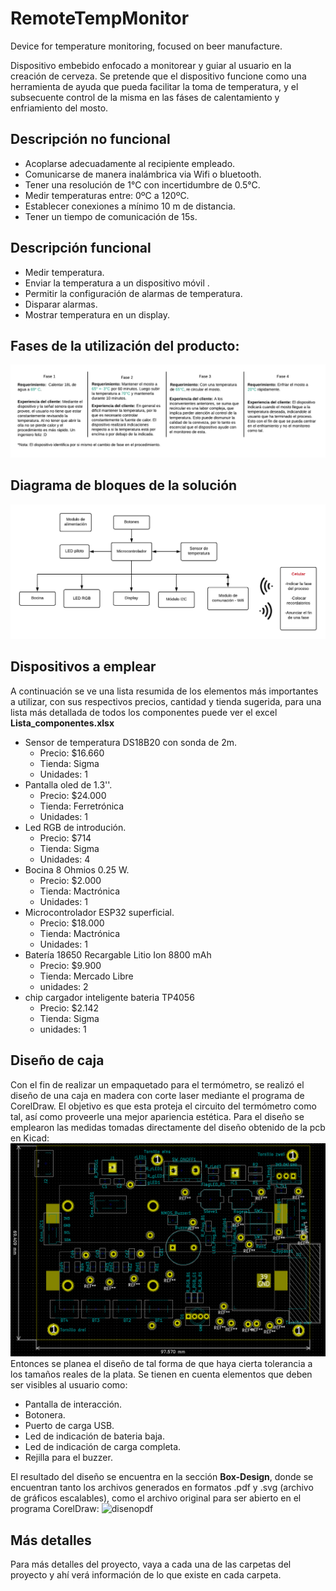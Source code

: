 # RemoteTempMonitor
Device for temperature monitoring, focused on beer manufacture.

Dispositivo embebido enfocado a monitorear y guiar al usuario en la creación de cerveza. Se pretende que el dispositivo funcione como una herramienta de ayuda que pueda facilitar la toma de temperatura, y el subsecuente control de la misma en las fáses de calentamiento y enfriamiento del mosto.



## Descripción no funcional 

- Acoplarse adecuadamente al recipiente empleado.
- Comunicarse de manera inalámbrica via Wifi o bluetooth. 
- Tener una resolución de 1°C con incertidumbre de  0.5°C.
- Medir temperaturas entre: 0ºC a 120ºC. 
- Establecer conexiones a mínimo 10 m de distancia.
- Tener un tiempo de comunicación de 15s.


## Descripción funcional 

- Medir temperatura.
- Enviar la temperatura a un dispositivo móvil .
- Permitir la configuración de alarmas de temperatura.
- Disparar alarmas. 
- Mostrar temperatura en un display.

## Fases de la utilización del producto:
![Fases](Diagrama-Fases.png)

## Diagrama de bloques de la solución
![Bloques](BlockDiagram.png)

## Dispositivos a emplear
A continuación se ve una lista resumida de los elementos más importantes a utilizar, con sus respectivos precios, cantidad y tienda sugerida, para una lista más detallada de todos los componentes puede ver el excel **Lista_componentes.xlsx**
 - Sensor de temperatura DS18B20 con sonda de 2m.
   * Precio: $16.660
   * Tienda: Sigma
   * Unidades: 1
 - Pantalla oled de 1.3''.
   * Precio: $24.000
   * Tienda: Ferretrónica
   * Unidades: 1
 - Led RGB de introdución.
   * Precio: $714
   * Tienda: Sigma
   * Unidades: 4
 - Bocina 8 Ohmios 0.25 W.
   * Precio: $2.000
   * Tienda: Mactrónica
   * Unidades: 1
 - Microcontrolador ESP32 superficial.
   * Precio: $18.000
   * Tienda: Mactrónica
   * Unidades: 1
- Batería 18650 Recargable Litio Ion 8800 mAh
   * Precio: $9.900
   * Tienda: Mercado Libre
   * unidades: 2
- chip cargador inteligente bateria TP4056
   * Precio: $2.142
   * Tienda: Sigma
   * unidades: 1

## Diseño de caja 
Con el fin de realizar un empaquetado para el termómetro, se realizó el diseño de una caja en madera con corte laser mediante el programa de CorelDraw. El objetivo es que esta  proteja el circuito del termómetro como tal, así como proveerle una mejor apariencia estética. 
Para el diseño se emplearon las medidas tomadas directamente del diseño obtenido de la pcb en Kicad:
![diseno](disenoPCB.png)
Entonces se planea el diseño de tal forma de que haya cierta tolerancia a los tamaños reales de la plata. Se tienen en cuenta elementos que deben ser visibles al usuario como:

- Pantalla de interacción.
- Botonera.
- Puerto de carga USB.
- Led de indicación de bateria baja.
- Led de indicación de carga completa.
- Rejilla para el buzzer.

El resultado del diseño se encuentra en la sección **Box-Design**, donde se encuentran tanto los archivos generados en formatos .pdf y .svg (archivo de gráficos escalables), como el archivo original para ser abierto en el programa CorelDraw:
![disenopdf](Box-Design/ThermometerSVG.svg)

## Más detalles
Para más detalles del proyecto, vaya a cada una de las carpetas del proyecto y ahí verá información de lo que existe en cada carpeta.

